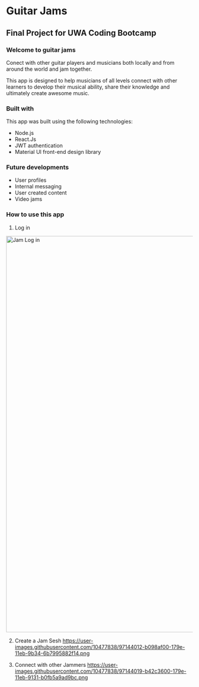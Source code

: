 # Guitar Jams

## Final Project for UWA Coding Bootcamp

### Welcome to guitar jams
Conect with other guitar players and musicians both locally and from around the world and jam together. 

This app is designed to help musicians of all levels connect with other learners to develop their musical ability, share their knowledge and ultimately create awesome music.

### Built with
This app was built using the following technologies:
- Node.js
- React.Js
- JWT authentication
- Material UI front-end design library

### Future developments
- User profiles
- Internal messaging
- User created content
- Video jams

### How to use this app
1. Log in
<img width="1067" alt="Jam Log in" src="https://user-images.githubusercontent.com/10477838/97144018-b2fb0900-179e-11eb-8f53-2f6c463d4959.png">

2. Create a Jam Sesh
https://user-images.githubusercontent.com/10477838/97144012-b098af00-179e-11eb-9b34-6b7995882f14.png

3. Connect with other Jammers
https://user-images.githubusercontent.com/10477838/97144019-b42c3600-179e-11eb-9131-b0fb5a9ad9bc.png